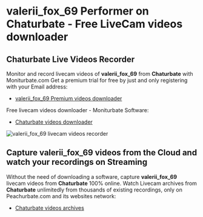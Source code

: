 # valerii_fox_69 Performer on Chaturbate - Free LiveCam videos downloader

## Chaturbate Live Videos Recorder

Monitor and record livecam videos of **valerii_fox_69** from **Chaturbate** with Moniturbate.com
Get a premium trial for free by just and only registering with your Email address:
* [valerii_fox_69 Premium videos downloader](https://moniturbate.com/request-demo-licence-key.html)

Free livecam videos downloader - Moniturbate Software:
* [Chaturbate videos downloader](https://moniturbate.com/moniturbate-download-software.html)

![valerii_fox_69 livecam videos recorder](https://peachurnet.com/templates/moniturbate-software.png)


## Capture valerii_fox_69 videos from the Cloud and watch your recordings on Streaming

Without the need of downloading a software, capture **valerii_fox_69** livecam videos from **Chaturbate** 100% online.
Watch Livecam archives from **Chaturbate** unlimitedly from thousands of existing recordings, only on Peachurbate.com and its websites network:
* [Chaturbate videos archives](https://peachurnet.com/)